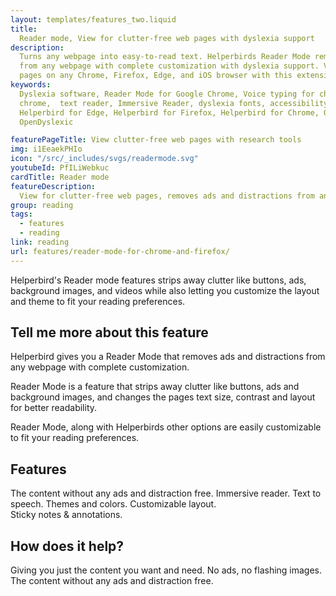 ```yaml
---
layout: templates/features_two.liquid
title:
  Reader mode, View for clutter-free web pages with dyslexia support
description:
  Turns any webpage into easy-to-read text. Helperbirds Reader Mode removes ads and distractions
  from any webpage with complete customization with dyslexia support. View for clutter-free web
  pages on any Chrome, Firefox, Edge, and iOS browser with this extension.
keywords:
  Dyslexia software, Reader Mode for Google Chrome, Voice typing for chrome, Text to speech for
  chrome,  text reader, Immersive Reader, dyslexia fonts, accessibility software, dyslexia software,
  Helperbird for Edge, Helperbird for Firefox, Helperbird for Chrome, Opendyslexic for Chrome,
  OpenDyslexic

featurePageTitle: View clutter-free web pages with research tools
img: i1EeaekPHIo
icon: "/src/_includes/svgs/readermode.svg"
youtubeId: PfILiWebkuc
cardTitle: Reader mode
featureDescription:
  View for clutter-free web pages, removes ads and distractions from any webpage with complete customization.
group: reading
tags: 
  - features
  - reading
link: reading
url: features/reader-mode-for-chrome-and-firefox/
---
```



Helperbird's Reader mode features strips away clutter like buttons, ads, background images, and videos while also letting you customize the layout and theme to fit your reading preferences.


## Tell me more about this feature

Helperbird gives you a Reader Mode that removes ads and distractions from any webpage with complete customization. 


Reader Mode is a feature that strips away clutter like buttons, ads and background images, and changes the pages text size, contrast and layout for better readability. 


Reader Mode, along with Helperbirds other options are easily customizable to fit your reading preferences.


## Features

The content without any ads and distraction free.
Immersive reader.
Text to speech.
Themes and colors.
Customizable layout.   
Sticky notes & annotations.
       

## How does it help?

Giving you just the content you want and need. 
No ads, no flashing images. 
The content without any ads and distraction free.


